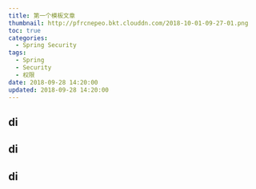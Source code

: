 ```yaml
---
title: 第一个模板文章
thumbnail: http://pfrcnepeo.bkt.clouddn.com/2018-10-01-09-27-01.png
toc: true
categories:
  - Spring Security
tags:
  - Spring
  - Security
  - 权限
date: 2018-09-28 14:20:00
updated: 2018-09-28 14:20:00
---
```


## di
## di
## di